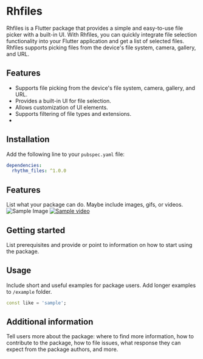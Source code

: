 # Rhfiles

Rhfiles is a Flutter package that provides a simple and easy-to-use file picker with a built-in UI. With Rhfiles, you can quickly integrate file selection functionality into your Flutter application and get a list of selected files. Rhfiles supports picking files from the device's file system, camera, gallery, and URL.

## Features

- Supports file picking from the device's file system, camera, gallery, and URL.
- Provides a built-in UI for file selection.
- Allows customization of UI elements.
- Supports filtering of file types and extensions.
- 

## Installation

Add the following line to your `pubspec.yaml` file:

```yaml
dependencies:
  rhythm_files: ^1.0.0
```

## Features

List what your package can do. Maybe include images, gifs, or videos.
![Sample Image](https://images.pexels.com/photos/1181675/pexels-photo-1181675.jpeg?auto=compress&cs=tinysrgb&w=1260&h=750&dpr=1)
[![Sample video](https://q5n8c8q9.rocketcdn.me/wp-content/uploads/2019/09/YouTube-thumbnail-size-guide-best-practices-top-examples.png.webp)](http://techslides.com/demos/sample-videos/small.mp4)



## Getting started

List prerequisites and provide or point to information on how to
start using the package.

## Usage

Include short and useful examples for package users. Add longer examples
to `/example` folder.

```dart
const like = 'sample';
```

## Additional information

Tell users more about the package: where to find more information, how to
contribute to the package, how to file issues, what response they can expect
from the package authors, and more.
